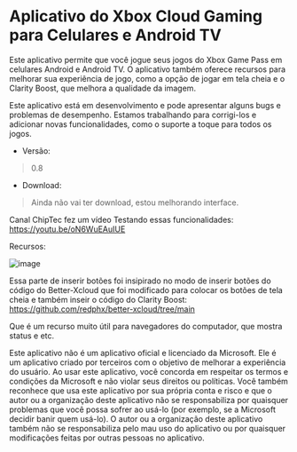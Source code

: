 # Aplicativo do Xbox Cloud Gaming para Celulares e Android TV

Este aplicativo permite que você jogue seus jogos do Xbox Game Pass em celulares Android e Android TV. O aplicativo também oferece recursos para melhorar sua experiência de jogo, como a opção de jogar em tela cheia e o Clarity Boost, que melhora a qualidade da imagem.

Este aplicativo está em desenvolvimento e pode apresentar alguns bugs e problemas de desempenho. Estamos trabalhando para corrigi-los e adicionar novas funcionalidades, como o suporte a toque para todos os jogos.

- Versão:
> 0.8

- Download:
> Ainda não vai ter download, estou melhorando interface.


Canal ChipTec fez um vídeo Testando essas funcionalidades: https://youtu.be/oN6WuEAuIUE

Recursos:

![image](https://github.com/SPZAnonymous/Xcloud-Android-App/assets/74514945/9035a04b-b2fd-488a-9af6-62659a782d3e)

Essa parte de inserir botões foi insipirado no modo de inserir botões do código do Better-Xcloud que foi modificado para colocar os botões de tela cheia e também inseir o código do Clarity Boost:
https://github.com/redphx/better-xcloud/tree/main

Que é um recurso muito útil para navegadores do computador, que mostra status e etc.

Este aplicativo não é um aplicativo oficial e licenciado da Microsoft. 
Ele é um aplicativo criado por terceiros com o objetivo de melhorar a 
experiência do usuário. Ao usar este aplicativo, você concorda em respeitar os 
termos e condições da Microsoft e não violar seus direitos ou políticas. Você 
também reconhece que usa este aplicativo por sua própria conta e risco e que o 
autor ou a organização deste aplicativo não se responsabiliza por quaisquer 
problemas que você possa sofrer ao usá-lo (por exemplo, se a Microsoft decidir 
banir quem usá-lo). O autor ou a organização deste aplicativo também não se 
responsabiliza pelo mau uso do aplicativo ou por quaisquer modificações feitas 
por outras pessoas no aplicativo.
